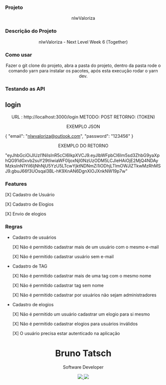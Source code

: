 ### Projeto

<p align="center">nlwValoriza</p>

### Descrição do Projeto
<p align="center">nlwValoriza - Next Level Week 6 (Together)</p>

### Como usar 

<p align="center">Fazer o git clone do projeto, abra a pasta do projeto, dentro da pasta rode o comando yarn para instalar os pacotes, após esta execução rodar o yarn dev.</p>


### Testando as API

## login
<p align="center">
URL : http://localhost:3000/login
METODO: POST
RETORNO: (TOKEN)
</p>

<p align="center">
EXEMPLO JSON

{
	"email": "nlwvaloriza@outlook.com",
	"password": "123456"
}
<p>

<p align="center">
EXEMPLO DO RETORNO

"eyJhbGciOiJIUzI1NiIsInR5cCI6IkpXVCJ9.eyJlbWFpbCI6Im5sd3ZhbG9yaXphQG91dGxvb2suY29tIiwiaWF0IjoxNjI0NzUzODM5LCJleHAiOjE2MjQ4NDAyMzksInN1YiI6IjNhNjU5YzU5LTcwYjktNDNmZi1iODhjLTlmOWJlZTkwMzRhMSJ9.gbuJ66f3UOsqal3BL-hK9XnAN6DgnXlOJXnkNW19p7w"
</P>

### Features

  [X] Cadastro de Usuário

  [X] Cadastro de Elogios

  [X] Envio de elogios

### Regras

- Cadastro de usuários

  [X] Não é permitido cadastrar mais de um usuário com o mesmo e-mail

  [X] Não é permitido cadastrar usuário sem e-mail

- Cadastro de TAG

  [X] Não é permitido cadastrar mais de uma tag com o mesmo nome
  
  [X] Não é permitido cadastrar tag sem nome

  [X] Não é permitido cadastrar por usuários não sejam administradores

- Cadastro de elogios

  [X] Não é permitido um usuário cadastrar um elogio para si mesmo
  
  [X] Não é permitido cadastrar elogios para usuários 
  inválidos

  [X] O usuário precisa estar autenticado na aplicação


<h1 align="center">Bruno Tatsch</h1>

<p align="center">Software Developer</p>

<p align="center">
<a href="https://www.linkedin.com/in/bruno-tatsch-b22a7385/" rel="nofollow"> <img src="https://img.shields.io/static/v1?label=LinkedIn&message=brunotastch&color=blue&style=for-the-badge&logo=0A66C2"/> </a>
<a href="mailto:brunotatsch@gmail.com"> <img src="https://img.shields.io/static/v1?label=Gmail&message=brunotatsch@gmail.com&color=lightgrey&style=for-the-badge&logo=mail"/>
</p>